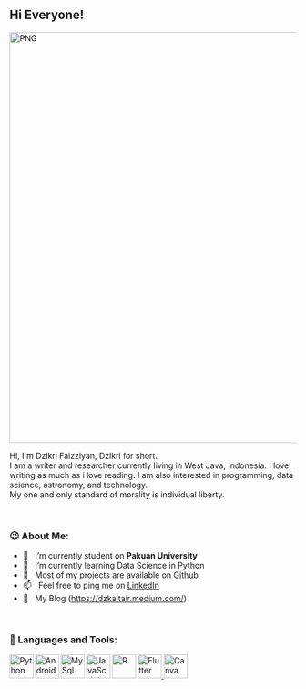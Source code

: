 ## Hi Everyone!

<img align="center" alt="PNG" src="https://user-images.githubusercontent.com/77670512/136667746-b61b3752-caff-4210-8826-e068b50e3890.png" width="720px"/>

<br/>

Hi, I'm Dzikri Faizziyan, Dzikri for short. <br/>
I am a writer and researcher currently living in West Java, Indonesia. I love writing as much as i love reading. I am also interested in programming, data science, astronomy, and technology. <br/>
My one and only standard of morality is individual liberty.

<br/>

  
  
### 😉 About Me:

- 🔭 &nbsp; I’m currently student on **Pakuan University**
- 🌱 &nbsp; I’m currently learning Data Science in Python
- 🧩 &nbsp; Most of my projects are available on [Github](https://github.com/DzikriEl?tab=repositories)
- 📫 &nbsp; Feel free to ping me on [LinkedIn](https://www.linkedin.com/in/dzikri-faizziyan-9b4796202/)
- 📝 &nbsp; My Blog (https://dzkaltair.medium.com/)
<br>


### 🔨 Languages and Tools:

<a href="https://www.python.org" target="_blank"><img align="left" alt="Python" height ="42px" src="https://raw.githubusercontent.com/herrr14/icons/master/language_and_tools/square/python/python.svg"></a>
<a href="https://developer.android.com" target="_blank"> <img align="left" alt="Android" height ="42px" src="https://raw.githubusercontent.com/herrr14/icons/master/language_and_tools/square/android/android.svg"> </a>
<a href="https://www.mysql.com/" target="_blank"> <img align="left" src="https://user-images.githubusercontent.com/77670512/136668149-0bf80dc8-8fda-4621-86ec-5358805c5bc0.png" alt="MySql" height ="42px"/> </a>
<a href="https://developer.mozilla.org/en-US/docs/Web/JavaScript" target="_blank"> <img align="left" alt="JavaScript" height ="42px"  src="https://raw.githubusercontent.com/herrr14/icons/master/language_and_tools/square/javascript/javascript.svg"> </a>
<a href="https://www.r-project.org/" target="_blank"> <img align="left" alt="R" height ="42px" src="https://user-images.githubusercontent.com/77670512/136668159-d4d53a04-6b5f-476c-87ab-36be8295bc6d.png"></a>
<a href="https://flutter.dev/" target="_blank"> <img src="https://user-images.githubusercontent.com/77670512/136668229-a6753b29-47b1-4a42-b038-49fd69a3ab1e.jpg" alt="Flutter" height='42px'/> </a>
<a href="https://www.canva.com/" target="_blank"> <img src="https://user-images.githubusercontent.com/77670512/136668267-587a7be0-a319-4b1b-a3c1-7b9de779e11b.jpg" alt="Canva" height='42px'/> </a>

<br>

<br>
